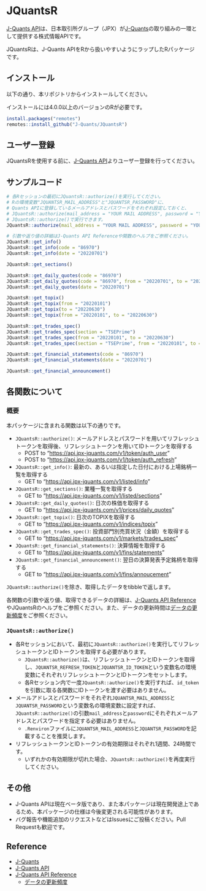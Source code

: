 
# JQuantsR

<!-- badges: start -->
<!-- badges: end -->

[J-Quants
API](https://application.jpx-jquants.com/)は、日本取引所グループ（JPX）が[J-Quants](https://jpx-jquants.com/)の取り組みの一環として提供する株式情報APIです。

JQuantsRは、J-Quants
APIをRから扱いやすいようにラップしたRパッケージです。

## インストール

以下の通り、本リポジトリからインストールしてください。

インストールには4.0.0以上のバージョンのRが必要です。

``` r
install.packages("remotes")
remotes::install_github("J-Quants/JQuantsR")
```

## ユーザー登録

JQuantsRを使用する前に、[J-Quants
API](https://application.jpx-jquants.com/)よりユーザー登録を行ってください。

## サンプルコード

``` r
# 各Rセッションの最初にJQuantsR::authorize()を実行してください。
# Rの環境変数"JQUANTSR_MAIL_ADDRESS"と"JQUANTSR_PASSWORD"に、
# Quants APIに登録しているメールアドレスとパスワードをそれぞれ設定しておくと、
# JQuantsR::authorize(mail_address = "YOUR MAIL ADDRESS", password = "YOUR PASSWORD")の代わりに
# JQuantsR::authorize()で実行できます。
JQuantsR::authorize(mail_address = "YOUR MAIL ADDRESS", password = "YOUR PASSWORD")

# 引数や返り値の詳細はJ-Quants API Referenceや関数のヘルプをご参照ください。
JQuantsR::get_info()
JQuantsR::get_info(code = "86970")
JQuantsR::get_info(date = "20220701")

JQuantsR::get_sections()

JQuantsR::get_daily_quotes(code = "86970")
JQuantsR::get_daily_quotes(code = "86970", from = "20220701", to = "20220715")
JQuantsR::get_daily_quotes(date = "20220701")

JQuantsR::get_topix()
JQuantsR::get_topix(from = "20220101")
JQuantsR::get_topix(to = "20220630")
JQuantsR::get_topix(from = "20220101", to = "20220630")

JQuantsR::get_trades_spec()
JQuantsR::get_trades_spec(section = "TSEPrime")
JQuantsR::get_trades_spec(from = "20220101", to = "20220630")
JQuantsR::get_trades_spec(section = "TSEPrime", from = "20220101", to = "20220630")

JQuantsR::get_financial_statements(code = "86970")
JQuantsR::get_financial_statements(date = "20220701")

JQuantsR::get_financial_announcement()
```

## 各関数について

### 概要

本パッケージに含まれる関数は以下の通りです。

-   `JQuantsR::authorize()`:
    メールアドレスとパスワードを用いてリフレッシュトークンを取得後、リフレッシュトークンを用いてIDトークンを取得する
    -   POST to “<https://api.jpx-jquants.com/v1/token/auth_user>”
    -   POST to “<https://api.jpx-jquants.com/v1/token/auth_refresh>”
-   `JQuantsR::get_info()`:
    最新の、あるいは指定した日付における上場銘柄一覧を取得する
    -   GET to “<https://api.jpx-jquants.com/v1/listed/info>”
-   `JQuantsR::get_sections()`: 業種一覧を取得する
    -   GET to “<https://api.jpx-jquants.com/v1/listed/sections>”
-   `JQuantsR::get_daily_quotes()`: 日次の株価を取得する
    -   GET to “<https://api.jpx-jquants.com/v1/prices/daily_quotes>”
-   `JQuantsR::get_topix()`: 日次のTOPIXを取得する
    -   GET to “<https://api.jpx-jquants.com/v1/indices/topix>”
-   `JQuantsR::get_trades_spec()`: 投資部門別売買状況（金額）を取得する
    -   GET to “<https://api.jpx-jquants.com/v1/markets/trades_spec>”
-   `JQuantsR::get_financial_statements()`: 決算情報を取得する
    -   GET to “<https://api.jpx-jquants.com/v1/fins/statements>”
-   `JQuantsR::get_financial_announcement()`:
    翌日の決算発表予定銘柄を取得する
    -   GET to “<https://api.jpx-jquants.com/v1/fins/annoucement>”

`JQuantsR::authorize()`を除き、取得したデータをtibbleで返します。

各関数の引数や返り値、取得できるデータの詳細は、[J-Quants API
Reference](https://jpx.gitbook.io/j-quants-api/api-reference)やJQuantsRのヘルプをご参照ください。また、データの更新時間は[データの更新頻度](https://jpx.gitbook.io/j-quants-api/api-reference/data-update)をご参照ください。

### `JQuantsR::authorize()`

-   各Rセッションにおいて、最初に`JQuantsR::authorize()`を実行してリフレッシュトークンとIDトークンを取得する必要があります。
    -   `JQuantsR::authorize()`は、リフレッシュトークンとIDトークンを取得し、`JQUANTSR_REFRESH_TOKEN`と`JQUANTSR_ID_TOKEN`という変数名の環境変数にそれぞれリフレッシュトークンとIDトークンをセットします。
    -   各Rセッション内で一度`JQuantsR::authorize()`を実行すれば、`id_token`を引数に取る各関数にIDトークンを渡す必要はありません。
-   メールアドレスとパスワードをそれぞれ`JQUANTSR_MAIL_ADDRESS`と`JQUANTSR_PASSWORD`という変数名の環境変数に設定すれば、`JQuantsR::authorize()`の引数`mail_address`と`password`にそれぞれメールアドレスとパスワードを指定する必要はありません。
    -   `.Renviron`ファイルに`JQUANTSR_MAIL_ADDRESS`と`JQUANTSR_PASSWORD`を記載することを推奨します。
-   リフレッシュトークンとIDトークンの有効期限はそれぞれ1週間、24時間です。
    -   いずれかの有効期限が切れた場合、`JQuantsR::authorize()`を再度実行してください。

## その他

-   J-Quants
    APIは現在ベータ版であり、また本パッケージは現在開発途上であるため、本パッケージの仕様は今後変更される可能性があります。
-   バグ報告や機能追加のリクエストなどはIssuesにご投稿ください。Pull
    Requestも歓迎です。

## Reference

-   [J-Quants](https://jpx-jquants.com/)
-   [J-Quants API](https://application.jpx-jquants.com/)
-   [J-Quants API
    Reference](https://jpx.gitbook.io/j-quants-api/api-reference)
    -   [データの更新頻度](https://jpx.gitbook.io/j-quants-api/api-reference/data-update)
